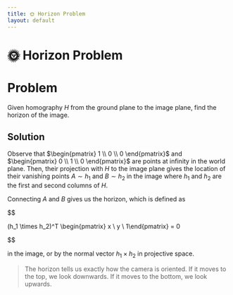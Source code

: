 ```yaml
---
title: 🌞 Horizon Problem
layout: default
---
```


# 🌞 Horizon Problem

# Problem
Given homography $H$ from the ground plane to the image plane, find the horizon of the image.

## Solution
Observe that $\begin{pmatrix} 1 \\ 0 \\ 0 \end{pmatrix}$ and $\begin{pmatrix} 0 \\ 1 \\ 0 \end{pmatrix}$ are points at infinity in the world plane. Then, their projection with $H$ to the image plane gives the location of their vanishing points $A \sim h_1$ and $B \sim h_2$ in the image where $h_1$ and $h_2$ are the first and second columns of $H$.

Connecting $A$ and $B$ gives us the horizon, which is defined as 

$$

(h_1 \times h_2)^T \begin{pmatrix} x \\ y \\ 1\end{pmatrix} = 0

$$

in the image, or by the normal vector $h_1 \times h_2$ in projective space.

> The horizon tells us exactly how the camera is oriented. If it moves to the top, we look downwards. If it moves to the bottom, we look upwards.